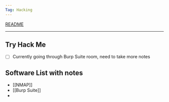 ```yaml
---
Tag: Hacking
---
```

[README](../README.md)

---

## Try Hack Me
- [ ] Currently going through Burp Suite room, need to take more notes



## Software List with notes
- [[NMAP]]
- [[Burp Suite]]
- 

